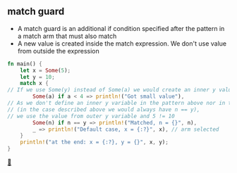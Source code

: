## match guard

* A match guard is an additional if condition specified after the pattern in a match arm that must also match
* A new value is created inside the match expression. We don't use value from outside the expression

```rust
fn main() {
    let x = Some(5);
    let y = 10;
    match x {
// If we use Some(y) instead of Some(a) we would create an inner y value
        Some(a) if a < 4 => println!("Got small value"),
// As we don't define an inner y variable in the pattern above nor in that one
// (in the case described above we would always have n == y),
// we use the value from outer y variable and 5 != 10
        Some(n) if n == y => println!("Matched, n = {}", n), 
        _ => println!("Default case, x = {:?}", x), // arm selected
    }
    println!("at the end: x = {:?}, y = {}", x, y);
}
```

[📒](https://doc.rust-lang.org/book/ch18-03-pattern-syntax.html#extra-conditionals-with-match-guards)